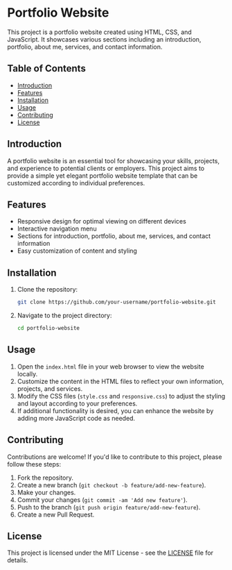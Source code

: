 
# Portfolio Website

This project is a portfolio website created using HTML, CSS, and JavaScript. It showcases various sections including an introduction, portfolio, about me, services, and contact information.

## Table of Contents

- [Introduction](#introduction)
- [Features](#features)
- [Installation](#installation)
- [Usage](#usage)
- [Contributing](#contributing)
- [License](#license)

## Introduction

A portfolio website is an essential tool for showcasing your skills, projects, and experience to potential clients or employers. This project aims to provide a simple yet elegant portfolio website template that can be customized according to individual preferences.

## Features

- Responsive design for optimal viewing on different devices
- Interactive navigation menu
- Sections for introduction, portfolio, about me, services, and contact information
- Easy customization of content and styling

## Installation

1. Clone the repository:

   ```bash
   git clone https://github.com/your-username/portfolio-website.git
   ```

2. Navigate to the project directory:

   ```bash
   cd portfolio-website
   ```

## Usage

1. Open the `index.html` file in your web browser to view the website locally.
2. Customize the content in the HTML files to reflect your own information, projects, and services.
3. Modify the CSS files (`style.css` and `responsive.css`) to adjust the styling and layout according to your preferences.
4. If additional functionality is desired, you can enhance the website by adding more JavaScript code as needed.

## Contributing

Contributions are welcome! If you'd like to contribute to this project, please follow these steps:

1. Fork the repository.
2. Create a new branch (`git checkout -b feature/add-new-feature`).
3. Make your changes.
4. Commit your changes (`git commit -am 'Add new feature'`).
5. Push to the branch (`git push origin feature/add-new-feature`).
6. Create a new Pull Request.

## License

This project is licensed under the MIT License - see the [LICENSE](LICENSE) file for details.
